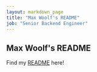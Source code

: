 ```yaml
---
layout: markdown_page
title: "Max Woolf's README"
job: "Senior Backend Engineer"
---
```


## Max Woolf's README

Find my [README](https://gitlab.com/mwoolf) here!
